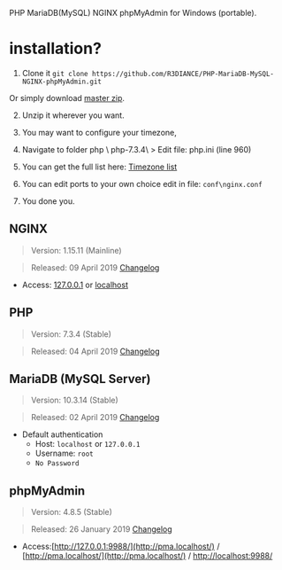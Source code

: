PHP MariaDB(MySQL) NGINX phpMyAdmin for Windows (portable).

# installation?
1. Clone it ``git clone https://github.com/R3DIANCE/PHP-MariaDB-MySQL-NGINX-phpMyAdmin.git``

Or simply download [master zip](https://github.com/R3DIANCE/PHP-MariaDB-MySQL-NGINX-phpMyAdmin/archive/master.zip).

2. Unzip it wherever you want.

3. You may want to configure your timezone,

4. Navigate to folder php \ php-7.3.4\ > Edit file: php.ini (line 960)

5. You can get the full list here: [Timezone list](https://gist.github.com/R3DIANCE/8f91986900f6dfe293ec9f80f1aa8fde)

6. You can edit ports to your own choice edit in file: ``conf\nginx.conf``

7. You done you.


## NGINX
> Version: 1.15.11 (Mainline)

> Released: 09 April 2019 [Changelog](http://nginx.org/en/CHANGES)

* Access:  [127.0.0.1](http://127.0.0.1/) or [localhost](http://localhost/)

## PHP
> Version: 7.3.4 (Stable)

> Released: 04 April 2019 [Changelog](https://www.php.net/ChangeLog-7.php#7.3.4)

## MariaDB (MySQL Server)
> Version: 10.3.14 (Stable) 

> Released: 02 April 2019 [Changelog](https://mariadb.com/kb/en/library/mariadb-10314-changelog/) 

* Default authentication
  * Host: ``localhost`` or ``127.0.0.1``
  * Username: ``root``
  * ``No Password``

## phpMyAdmin
> Version: 4.8.5 (Stable)

> Released: 26 January 2019 [Changelog](https://www.phpmyadmin.net/news/2019/1/26/security-fix-phpmyadmin-485-released/)

* Access:[http://127.0.0.1:9988/](http://pma.localhost/) / [http://pma.localhost/](http://pma.localhost/) / [http://localhost:9988/](http://localhost:9988/) 
